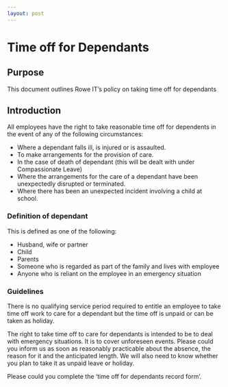 ```yaml
---
layout: post
---
```


# Time off for Dependants 

## Purpose 

This document outlines Rowe IT’s policy on taking time off for dependants 

## Introduction 

All employees have the right to take reasonable time off for dependents in the event of any of the following circumstances: 

- Where a dependant falls ill, is injured or is assaulted. 
- To make arrangements for the provision of care. 
- In the case of death of dependant (this will be dealt with under Compassionate Leave) 
- Where the arrangements for the care of a dependant have been unexpectedly disrupted or terminated. 
- Where there has been an unexpected incident involving a child at school. 

### Definition of dependant 

This is defined as one of the following: 

- Husband, wife or partner 
- Child 
- Parents 
- Someone who is regarded as part of the family and lives with employee 
- Anyone who is reliant on the employee in an emergency situation 

### Guidelines 

There is no qualifying service period required to entitle an employee to take time off work to care for a dependant but the time off is unpaid or can be taken as holiday. 

The right to take time off to care for dependants is intended to be to deal with emergency situations. It is to cover unforeseen events. Please could you inform us as soon as reasonably practicable about the absence, the reason for it and the anticipated length. We will also need to know whether you plan to take it as unpaid leave or holiday. 

Please could you complete the ‘time off for dependants record form’. 
